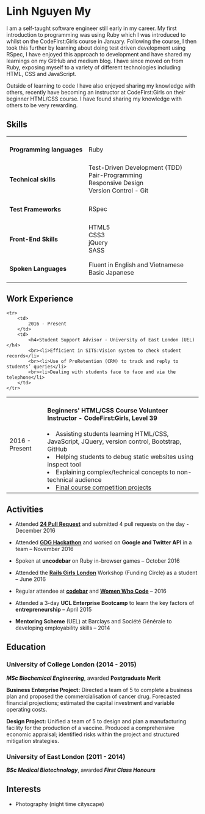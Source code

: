 # Linh Nguyen My

I am a self-taught software engineer still early in my career. My first introduction to programming was using Ruby which I was introduced to whilst on the CodeFirst:Girls course in January. Following the course, I then took this further by learning about doing test driven development using RSpec, I have enjoyed this approach to development and have shared my learnings on my GitHub and medium blog. I have since moved on from Ruby, exposing myself to a variety of different technologies including HTML, CSS and JavaScript.

Outside of learning to code I have also enjoyed sharing my knowledge with others, recently have becoming an instructor at CodeFirst:Girls on their beginner HTML/CSS course. I have found sharing my knowledge with others to be very rewarding.

## Skills

<table>
    <tr>
        <td>
            <h4>Programming languages</h4>
        </td>
        <td>
            Ruby
        </td>
    </tr>
    <tr>
        <td>
            <h4>Technical skills</h4>
        </td>
        <td>
            Test-Driven Development (TDD)
            <br>Pair-Programming
            <br>Responsive Design
            <br>Version Control - Git
        </td>
    </tr>
    <tr>
        <td>
            <h4>Test Frameworks</h4>
        </td>
        <td>
            RSpec
        </td>
    </tr>
    <tr>
        <td>
            <h4>Front-End Skills</h4>
        </td>
        <td>
            HTML5
            <br>CSS3
            <br>jQuery
            <br>SASS
        </td>
    </tr>
    <tr>
        <td>
            <h4>Spoken Languages</h4>
        </td>
        <td>
        Fluent in English and Vietnamese
        <br>Basic Japanese
        </td>
    </tr>
</table>

## Work Experience
<table>
    <tr>
        <td>
            2016 - Present
        </td>
        <td>
            <h4>Beginners' HTML/CSS Course Volunteer Instructor - CodeFirst:Girls, Level 39</h4>
            <li>Assisting students learning HTML/CSS, JavaScript, JQuery, version control, Bootstrap, GitHub</li>
            <li>Helping students to debug static websites using inspect tool</li>
            <li>Explaining complex/technical concepts to non-technical audience</li>
            <li><a href="www.codefirstgirls.org.uk/course-competition">Final course competition projects</a></li>
        </td>
    </tr>

    <tr>
        <td>
            2016 - Present
        </td>
        <td>
            <h4>Student Support Advisor - University of East London (UEL)</h4>
            <br><li>Efficient in SITS:Vision system to check student records</li>
            <br><li>Use of ProRetention (CRM) to track and reply to students’ queries</li>
            <br><li>Dealing with students face to face and via the telephone</li>
        </td>
    </tr>
</table>

## Activities

* Attended [**24 Pull Request**](https://24pullrequests.com/) and submitted 4 pull requests on the day - December 2016

* Attended [**GDG Hackathon**](http://www.gdg-london.com/) and worked on **Google and Twitter API** in a team – November 2016

* Spoken at **uncodebar** on Ruby in-browser games – October 2016

* Attended the [**Rails Girls London**](railsgirls.london) Workshop (Funding Circle) as a student – June 2016

* Regular attendee at [**codebar**](codebar.io) and [**Women Who Code**](https://www.womenwhocode.com/) – 2016

* Attended a 3-day **UCL Enterprise Bootcamp** to learn the key factors of **entrepreneurship** – April 2015

* **Mentoring Scheme** (UEL) at Barclays and Société Générale to developing employability skills – 2014

## Education

### University of College London (2014 - 2015)
***MSc Biochemical Engineering***, awarded **Postgraduate Merit**

**Business Enterprise Project:**
Directed a team of 5 to complete a business plan and proposed the commercialisation of cancer drug. Forecasted financial projections; estimated the capital investment and variable operating costs.

**Design Project:**
Unified a team of 5 to design and plan a manufacturing facility for the production of a vaccine. Produced a comprehensive economic appraisal; identified risks within the project and structured mitigation strategies. 

### University of East London (2011 - 2014)
***BSc Medical Biotechnology***, awarded ***First Class Honours***

## Interests
* Photography (night time cityscape)
